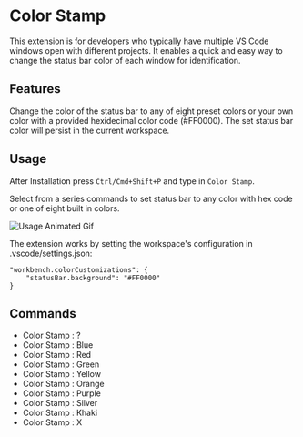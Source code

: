 # Color Stamp

This extension is for developers who typically have multiple VS Code windows open with different projects. It enables a quick and easy way to change the status bar color of each window for identification.

## Features

Change the color of the status bar to any of eight preset colors or your own color with a provided hexidecimal color code (#FF0000). The set status bar color will persist in the current workspace.


## Usage

After Installation press `Ctrl/Cmd+Shift+P` and type in `Color Stamp`. 

Select from a series commands to set status bar to any color with hex code or one of eight built in colors.

![Usage Animated Gif](https://github.com/s3anmorrow/VSCodeExt-ColorStamp/blob/master/images/screen.gif?raw=true)

The extension works by setting the workspace's configuration in .vscode/settings.json:

```
"workbench.colorCustomizations": {
    "statusBar.background": "#FF0000"
}
```

## Commands

* Color Stamp : ?
* Color Stamp : Blue
* Color Stamp : Red
* Color Stamp : Green
* Color Stamp : Yellow
* Color Stamp : Orange
* Color Stamp : Purple
* Color Stamp : Silver
* Color Stamp : Khaki
* Color Stamp : X